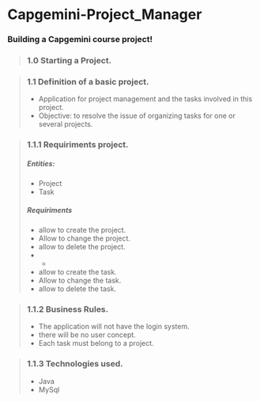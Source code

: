 # Capgemini-Project_Manager
### Building a Capgemini course project!

> ### 1.0 Starting a Project.

> ### 1.1 Definition of a basic project.
> - Application for project management and the tasks involved in this project.
> - Objective: to resolve the issue of organizing tasks for one or several projects.

> ### 1.1.1 Requiriments project.
>  ##### Entities:
> - Project
> - Task
> ##### Requiriments
> - allow to create the project.
> - Allow to change the project.
> - allow to delete the project.
> - *
> - allow to create the task.
> - Allow to change the task.
> - allow to delete the task.

> ### 1.1.2 Business Rules.
> - The application will not have the login system.
> - there will be no user concept.
> - Each task must belong to a project.

> ### 1.1.3 Technologies used.
> - Java
> - MySql
